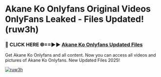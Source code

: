 # Akane Ko Onlyfans Original Videos 0nlyFans Leaked - Files Updated! (ruw3h)

<h3>🔴 CLICK HERE 🌐==►► <a href="https://tinyurl.com/2m67pmp6" rel="nofollow">Akane Ko Onlyfans Updated Files</a></h3>

Get Akane Ko Onlyfans and all content. Now you can access all videos and pictures of Akane Ko Onlyfans. New Updated Files 2025!

[![ruw3h](https://i.imgur.com/H4QAA4z.gif)](https://tinyurl.com/2m67pmp6)